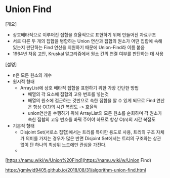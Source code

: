 # Union Find

[개요]

- 상호배타적으로 이루어진 집합을 효율적으로 표현하기 위해 만들어진 자료구조
- 서로 다른 두 개의 집합을 병합하는 Union 연산과 집합의 원소가 어떤 집합에 속해있는지 판단하는 Find 연산을 지원하기 때문에 Union-Find라 이름 붙음
- 1964년 처음 고안, Kruskal 알고리즘에서 원소 간의 연결 여부를 판단하는 데 사용

[설명]

- n은 모든 원소의 개수
- 원시적 형태
  - ArrayList에 상호 배타적 집합을 표현하기 위한 가장 간단한 방법
    - 배열의 각 요소에 집합의 고유 번호를 넣는것
    - 배열의 원소에 접근하는 것만으로 속한 집합을 알 수 있게 되므로 Find 연산은 항상 O(1)의 시간 복잡도 -> 효율적
    - union연산을 수행하기 위해 ArrayList의 모든 원소를 순회하며 각 원소가 속한 집합의 고유 번호를 바꿔 주어야 하므로 항상 O(n)의 시간 복잡도
- 기본적 형태
  - Disjoint Set(서로소 집합)에서는 트리를 특이한 용도로 사용, 트리의 구조 자체가 의미를 가지는 경우가 많은 반면 Disjoint Set에서는 트리의 구조와는 상관 없이 단 하나의 최상위 노드에만 관심을 가진다.
  - 

[https://namu.wiki/w/Union%20Find](https://namu.wiki/w/Union Find)

https://gmlwjd9405.github.io/2018/08/31/algorithm-union-find.html